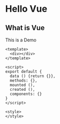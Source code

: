 # Hello Vue

## What is Vue

This is a Demo 

```
<template>
  <div></div>
</template>

<script>
export default {
  data () {return {}},
  methods: {},
  mounted (),
  created (),
  components: {}
}
</script>

<style>
</style>
```
